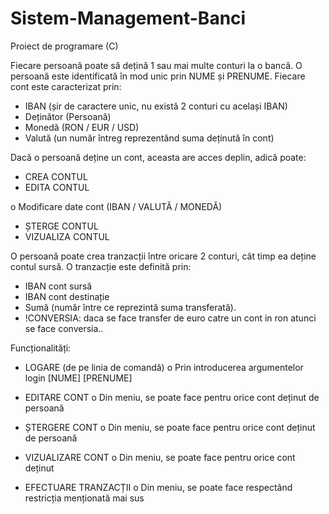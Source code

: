 # Sistem-Management-Banci
Proiect de programare (C)

Fiecare persoană poate să dețină 1 sau mai multe conturi la o bancă. O persoană este identificată în mod
unic prin NUME și PRENUME. Fiecare cont este caracterizat prin:
- IBAN (șir de caractere unic, nu există 2 conturi cu același IBAN)
- Deținător (Persoană)
- Monedă (RON / EUR / USD)
- Valută (un număr întreg reprezentând suma deținută în cont)
  
Dacă o persoană deține un cont, aceasta are acces deplin, adică poate:
- CREA CONTUL
- EDITA CONTUL 

o Modificare date cont (IBAN / VALUTĂ / MONEDĂ)
- ȘTERGE CONTUL
- VIZUALIZA CONTUL
  
O persoană poate crea tranzacții între oricare 2 conturi, cât timp ea deține contul sursă. O tranzacție este
definită prin:
- IBAN cont sursă
- IBAN cont destinație
- Sumă (număr între ce reprezintă suma transferată).
- !CONVERSIA: daca se face transfer de euro catre un cont in ron atunci se face conversia..

  
Funcționalități:

- LOGARE (de pe linia de comandă)
o Prin introducerea argumentelor login [NUME] [PRENUME]

- EDITARE CONT
o Din meniu, se poate face pentru orice cont deținut de persoană

- ȘTERGERE CONT
o Din meniu, se poate face pentru orice cont deținut de persoană

- VIZUALIZARE CONT
o Din meniu, se poate face pentru orice cont deținut

- EFECTUARE TRANZACȚII
o Din meniu, se poate face respectând restricția menționată mai sus
